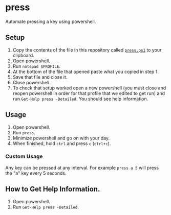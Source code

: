 # press

Automate pressing a key using powershell.

## Setup

1. Copy the contents of the file in this repository called [`press.ps1`](press.ps1) to your clipboard.
1. Open powershell.
1. Run `notepad $PROFILE`.
1. At the bottom of the file that opened paste what you copied in step 1.
1. Save that file and close it.
1. Close powershell.
1. To check that setup worked open a new powershell (you must close and reopen powershell in order for that profile that we edited to get run) and run `Get-Help press -Detailed`. You should see help information.

## Usage

1. Open powershell.
1. Run `press`.
1. Minimize powershell and go on with your day.
1. When finished, hold `ctrl` and press `c` (`ctrl+c`).

### Custom Usage

Any key can be pressed at any interval. For example `press a 5` will press the "a" key every 5 seconds.

## How to Get Help Information.

1. Open powershell.
1. Run `Get-Help press -Detailed`.
